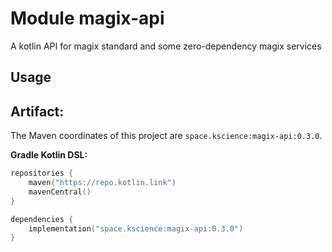 # Module magix-api

A kotlin API for magix standard and some zero-dependency magix services

## Usage

## Artifact:

The Maven coordinates of this project are `space.kscience:magix-api:0.3.0`.

**Gradle Kotlin DSL:**
```kotlin
repositories {
    maven("https://repo.kotlin.link")
    mavenCentral()
}

dependencies {
    implementation("space.kscience:magix-api:0.3.0")
}
```
